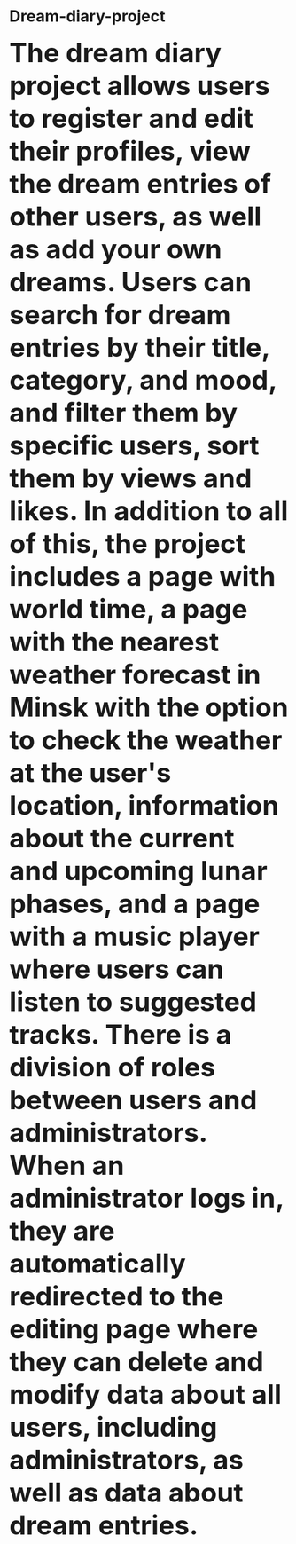 # Dream-diary-project
<font size="50">**The dream diary project allows users to register and edit their profiles, view the dream entries of other users, as well as add your own dreams. Users can search for dream entries by their title, category, and mood, and filter them by specific users, sort them by views and likes. In addition to all of this, the project includes a page with world time, a page with the nearest weather forecast in Minsk with the option to check the weather at the user's location, information about the current and upcoming lunar phases, and a page with a music player where users can listen to suggested tracks. There is a division of roles between users and administrators. When an administrator logs in, they are automatically redirected to the editing page where they can delete and modify data about all users, including administrators, as well as data about dream entries.**</font>
